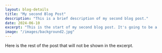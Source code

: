 ```yaml
---
layout: blog-details
title: "My second Blog Post"
description: "This is a brief description of my second blog post."
date: 2024-06-10
excerpt: "This is the start of my second blog post. It's going to be a great one!"
image: "/images/background2.jpg"
---
```


Here is the rest of the post that will not be shown in the excerpt.
